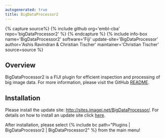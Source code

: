 ```yaml
---
autogenerated: true
title: BigDataProcessor2
---
```


{% capture source%}
{% include github org='embl-cba' repo='bigDataProcessor2' %}
{% endcapture %}
{% include info-box name='BigDataProcessor2'
software='Fiji'
update-site='BigDataProcessor'
author='Ashis Ravindran & Christian Tischer'
maintainer='Christian Tischer'
source=source %}

## Overview

BigDataProcessor2 is a FIJI plugin for efficient inspection and processing of big image data. For more information, please visit the GitHub [README](https://github.com/embl-cba/bigDataProcessor2#bigdataprocessor2).

## Installation

Please install the update site: http://sites.imagej.net/BigDataProcessor/. For details on how to install an update site click [here](/update-sites/following).

After installation, please select {% include bc path="Plugins | BigDataProcessor2 | BigDataProcessor2" %} from the main menu!
